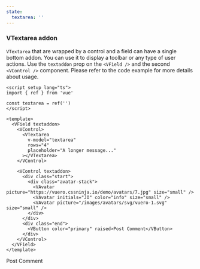 ```yaml
---
state:
  textarea: ''
---
```


### VTextarea addon

`VTextarea` that are wrapped by a control and a field can have a single
bottom addon. You can use it to display a toolbar or any type of user actions.
Use the `textaddon` prop on the `<VField />` and the second `<VControl />`
component. Please refer to the code example for more details about usage.

<!--code-->

```vue
<script setup lang="ts">
import { ref } from 'vue'

const textarea = ref('')
</script>

<template>
  <VField textaddon>
    <VControl>
      <VTextarea
        v-model="textarea"
        rows="4"
        placeholder="A longer message..."
      ></VTextarea>
    </VControl>

    <VControl textaddon>
      <div class="start">
        <div class="avatar-stack">
          <VAvatar picture="https://vuero.cssninja.io/demo/avatars/7.jpg" size="small" />
          <VAvatar initials="JO" color="info" size="small" />
          <VAvatar picture="/images/avatars/svg/vuero-1.svg" size="small" />
        </div>
      </div>
      <div class="end">
        <VButton color="primary" raised>Post Comment</VButton>
      </div>
    </VControl>
  </VField>
</template>
```

<!--/code-->

<!--example-->

<VField textaddon>
  <VControl>
    <VTextarea
      v-model="frontmatter.state.textarea"
      rows="4"
      placeholder="A longer message..."
    ></VTextarea>
  </VControl>
  <VControl textaddon>
    <div class="start">
      <div class="avatar-stack">
        <VAvatar picture="https://vuero.cssninja.io/demo/avatars/7.jpg" size="small" />
        <VAvatar initials="JO" color="info" size="small" />
        <VAvatar picture="/images/avatars/svg/vuero-1.svg" size="small" />
      </div>
    </div>
    <div class="end">
      <VButton color="primary" raised>Post Comment</VButton>
    </div>
  </VControl>
</VField>

<!--/example-->
